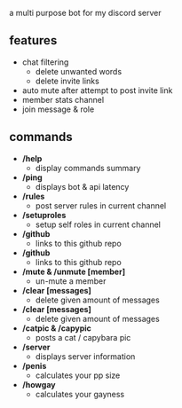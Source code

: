 a multi purpose bot for my discord server

## features

- chat filtering
  - delete unwanted words
  - delete invite links
- auto mute after attempt to post invite link
- member stats channel
- join message & role

## commands

- **/help**
  - display commands summary
- **/ping**
  - displays bot & api latency
- **/rules**
  - post server rules in current channel
- **/setuproles**
  - setup self roles in current channel
- **/github**
  - links to this github repo
- **/github**
  - links to this github repo
- **/mute & /unmute [member]**
  - un-mute a member
- **/clear [messages]**
  - delete given amount of messages
- **/clear [messages]**
  - delete given amount of messages
- **/catpic & /capypic**
  - posts a cat / capybara pic
- **/server**
  - displays server information
- **/penis**
  - calculates your pp size
- **/howgay**
  - calculates your gayness
